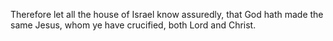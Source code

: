 Therefore let all the house of Israel know assuredly, that God hath made the same Jesus, whom ye have crucified, both Lord and Christ.
